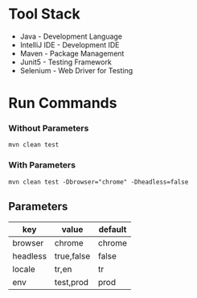 # Tool Stack

- Java - Development Language
- IntelliJ IDE - Development IDE
- Maven - Package Management
- Junit5 - Testing Framework
- Selenium - Web Driver for Testing

# Run Commands

### Without Parameters
```
mvn clean test
```

### With Parameters

```
mvn clean test -Dbrowser="chrome" -Dheadless=false
```

## Parameters

| key  | value | default  |
| ------------- | ------------- | ------------- |
| browser | chrome  | chrome | 
| headless  | true,false  | false | 
| locale | tr,en | tr | 
| env | test,prod | prod |
